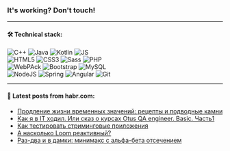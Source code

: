 ### It's working? Don't touch!

---

#### 🛠️ Technical stack:

![C++](https://img.shields.io/badge/C++-informational?logo=c%2B%2B&style=flat&logoColor=white&color=9C033A)
![Java](https://img.shields.io/badge/Java-informational?logo=java&style=flat&logoColor=white&color=007396)
![Kotlin](https://img.shields.io/badge/Kotlin-informational?logo=Kotlin&style=flat&logoColor=white&color=0095D5)
![JS](https://img.shields.io/badge/JS-informational?logo=javaScript&style=flat&logoColor=black&color=F7Df1E) <br>
![HTML5](https://img.shields.io/badge/HTML5-informational?logo=html5&style=flat&logoColor=white&color=E34F26)
![CSS3](https://img.shields.io/badge/CSS3-informational?logo=css3&style=flat&logoColor=white&color=157286)
![Sass](https://img.shields.io/badge/Saas-informational?logo=sass&style=flat&logoColor=white&color=hotpink)
![PHP](https://img.shields.io/badge/PHP-informational?logo=php&style=flat&logoColor=white&color=777BB4) <br>
![WebPAck](https://img.shields.io/badge/WebPack-informational?logo=webPack&style=flat&logoColor=white&color=FF6F00)
![Bootstrap](https://img.shields.io/badge/Bootstrap-informational?logo=Bootstrap&style=flat&logoColor=white&color=7952B3)
![MySQL](https://img.shields.io/badge/MySQL-informational?logo=MySQL&style=flat&logoColor=white&color=00f) <br>
![NodeJS](https://img.shields.io/badge/NodeJS-informational?logo=node.js&style=flat&logoColor=white&color=43853D)
![Spring](https://img.shields.io/badge/Spring-informational?logo=Spring&style=flat&logoColor=white&color=0A9EDC)
![Angular](https://img.shields.io/badge/Vue-informational?logo=vue.js&style=flat&logoColor=white&color=red)
![Git](https://img.shields.io/badge/Git-informational?logo=git&style=flat&logoColor=white&color=darkorange)

___

#### 💬 Latest posts from habr.com:

<!-- BLOG-POST-LIST:START -->
- [Продление жизни временных значений: рецепты и подводные камни](https://habr.com/ru/post/669474/?utm_source=habrahabr&utm_medium=rss&utm_campaign=669474)
- [Как я в IT ходил. Или сказ о курсах Otus QA engineer. Basic. Часть1](https://habr.com/ru/post/669586/?utm_source=habrahabr&utm_medium=rss&utm_campaign=669586)
- [Как тестировать стриминговые приложения](https://habr.com/ru/post/669584/?utm_source=habrahabr&utm_medium=rss&utm_campaign=669584)
- [А насколько Loom реактивный?](https://habr.com/ru/post/669582/?utm_source=habrahabr&utm_medium=rss&utm_campaign=669582)
- [Раз-два и в дамки: минимакс с альфа-бета отсечением](https://habr.com/ru/post/669580/?utm_source=habrahabr&utm_medium=rss&utm_campaign=669580)
<!-- BLOG-POST-LIST:END -->
